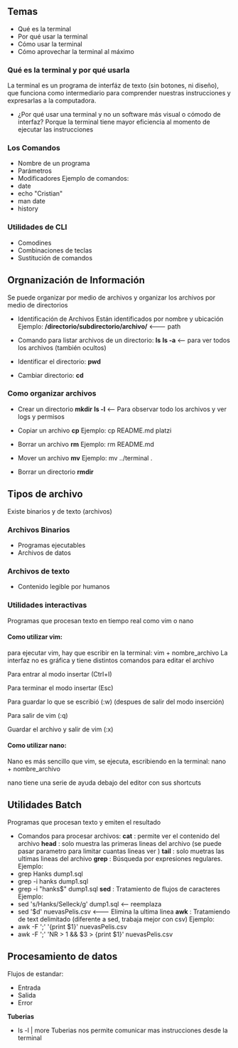 ## Temas
- Qué es la terminal
- Por qué usar la terminal
- Cómo usar la terminal
- Cómo aprovechar la terminal al máximo

### Qué es la terminal y por qué usarla
La terminal es un programa de interfáz de texto (sin botones, ni diseño), que funciona como intermediario para comprender nuestras instrucciones y expresarlas a la computadora.
- ¿Por qué usar una terminal y no un software más visual o cómodo de interfaz?
Porque la terminal tiene mayor eficiencia al momento de ejecutar las instrucciones

### Los Comandos
- Nombre de un programa
- Parámetros
- Modificadores
Ejemplo de comandos: 
- date
- echo "Cristian"
- man date
- history

### Utilidades de CLI
- Comodines
- Combinaciones de teclas
- Sustitución de comandos

## Orgnanización de Información
Se puede organizar por medio de archivos y organizar los archivos por medio de directorios

- Identificación de Archivos
Están identificados por nombre y ubicación
Ejemplo:
**/directorio/subdirectorio/archivo/** <--- path

- Comando para listar archivos de un directorio:
**ls**
**ls -a** <-- para ver todos los archivos (también ocultos)

- Identificar el directorio:
**pwd**

- Cambiar directorio:
**cd** 

### Como organizar archivos

- Crear un directorio
**mkdir** 
**ls -l** <-- Para observar todo los archivos y ver logs y permisos

- Copiar un archivo
**cp** 
Ejemplo: cp README.md platzi

- Borrar un archivo
**rm** 
Ejemplo: rm README.md

- Mover un archivo
**mv**
Ejemplo: mv ../terminal .

- Borrar un directorio
**rmdir**

## Tipos de archivo
Existe binarios y de texto (archivos)

### Archivos Binarios
- Programas ejecutables
- Archivos de datos

### Archivos de texto
- Contenido legible por humanos

### Utilidades interactivas
Programas que procesan texto en tiempo real
como vim o nano

#### Como utilizar vim:
para ejecutar vim, hay que escribir en la terminal: vim + nombre_archivo
La interfaz no es gráfica y tiene distintos comandos para editar el archivo 

Para entrar al modo insertar (Ctrl+I) 

Para terminar el modo insertar (Esc) 

Para guardar lo que se escribió (:w) (despues de salir del modo inserción) 

Para salir de vim (:q) 

Guardar el archivo y salir de vim (:x)  


#### Como utilizar nano:
Nano es más sencillo que vim, se ejecuta, escribiendo en la terminal: nano + nombre_archivo 

nano tiene una serie de ayuda debajo del editor con sus shortcuts 

## Utilidades Batch
Programas que procesan texto y emiten el resultado 

- Comandos para procesar archivos:
**cat** : permite ver el contenido del archivo 
**head** :  solo muestra las primeras lineas del archivo (se puede pasar parametro para limitar cuantas lineas ver )
**tail** : solo muetras las ultimas lineas del archivo 
**grep** : Búsqueda por expresiones regulares. 
Ejemplo: 
- grep Hanks dump1.sql
- grep -i hanks dump1.sql
- grep -i "hanks$" dump1.sql
**sed** : Tratamiento de flujos de caracteres 
Ejemplo: 
- sed 's/Hanks/Selleck/g' dump1.sql <-- reemplaza
- sed '$d' nuevasPelis.csv <--- Elimina la ultima linea
**awk** : Tratamiendo de text delimitado (diferente a sed, trabaja mejor con csv)
Ejemplo: 
- awk -F ';' '{print $1}' nuevasPelis.csv 
- awk -F ';' 'NR > 1 && $3 > {print $1}' nuevasPelis.csv 

## Procesamiento de datos
Flujos de estandar:
- Entrada
- Salida
- Error

**Tuberias** 
- ls -l | more
Tuberias nos permite comunicar mas instrucciones desde la terminal
